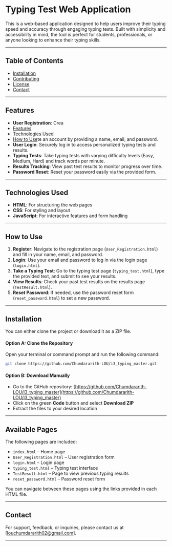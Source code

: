 
# Typing Test Web Application

This is a web-based application designed to help users improve their typing speed and accuracy through engaging typing tests. Built with simplicity and accessibility in mind, the tool is perfect for students, professionals, or anyone looking to enhance their typing skills.

---

## Table of Contents

- [Installation](#installation)
- [Contributing](#contributing)
- [License](#license)
- [Contact](#contact)

---

## Features

- **User Registration**: Crea
- [Features](#features)
- [Technologies Used](#technologies-used)
- [How to Use](#how-to-use)te an account by providing a name, email, and password.
- **User Login**: Securely log in to access personalized typing tests and results.
- **Typing Tests**: Take typing tests with varying difficulty levels (Easy, Medium, Hard) and track words per minute.
- **Results Tracking**: View past test results to monitor progress over time.
- **Password Reset**: Reset your password easily via the provided form.

---

## Technologies Used

- **HTML**: For structuring the web pages
- **CSS**: For styling and layout
- **JavaScript**: For interactive features and form handling

---

## How to Use

1. **Register**: Navigate to the registration page (`User_Registration.html`) and fill in your name, email, and password.
2. **Login**: Use your email and password to log in via the login page (`login.html`).
3. **Take a Typing Test**: Go to the typing test page (`typing_test.html`), type the provided text, and submit to see your results.
4. **View Results**: Check your past test results on the results page (`TestResult.html`).
5. **Reset Password**: If needed, use the password reset form (`reset_password.html`) to set a new password.

---

## Installation

You can either clone the project or download it as a ZIP file.

#### Option A: Clone the Repository

Open your terminal or command prompt and run the following command:

```bash
git clone https://github.com/Chumdararith-LOU/i3_typing_master.git
```

#### Option B: Download Manually

- Go to the GitHub repository: [https://github.com/Chumdararith-LOU/i3_typing_master](https://github.com/Chumdararith-LOU/i3_typing_master)
- Click on the green **Code** button and select **Download ZIP**
- Extract the files to your desired location
---

## Available Pages
The following pages are included:

- `index.html` – Home page
- `User_Registration.html` – User registration form
- `login.html` – Login page
- `typing_test.html` – Typing test interface
- `TestResult.html` – Page to view previous typing results
- `reset_password.html` – Password reset form

You can navigate between these pages using the links provided in each HTML file.

---

## Contact

For support, feedback, or inquiries, please contact us at [louchumdararith02@gmail.com].

---

